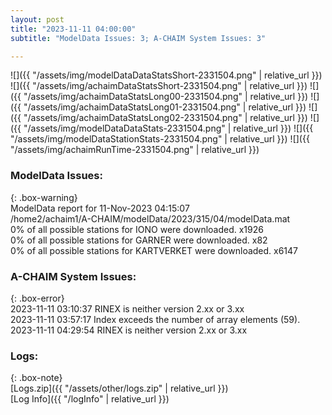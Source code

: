 ```yaml
---
layout: post
title: "2023-11-11 04:00:00"
subtitle: "ModelData Issues: 3; A-CHAIM System Issues: 3"

---
```


![]({{ "/assets/img/modelDataDataStatsShort-2331504.png" | relative_url }})
![]({{ "/assets/img/achaimDataStatsShort-2331504.png" | relative_url }})
![]({{ "/assets/img/achaimDataStatsLong00-2331504.png" | relative_url }})
![]({{ "/assets/img/achaimDataStatsLong01-2331504.png" | relative_url }})
![]({{ "/assets/img/achaimDataStatsLong02-2331504.png" | relative_url }})
![]({{ "/assets/img/modelDataDataStats-2331504.png" | relative_url }})
![]({{ "/assets/img/modelDataStationStats-2331504.png" | relative_url }})
![]({{ "/assets/img/achaimRunTime-2331504.png" | relative_url }})


### ModelData Issues:  
  
{: .box-warning}  
 ModelData report for 11-Nov-2023 04:15:07   
 /home2/achaim1/A-CHAIM/modelData/2023/315/04/modelData.mat   
 0% of all possible stations for IONO were downloaded. x1926   
 0% of all possible stations for GARNER were downloaded. x82   
 0% of all possible stations for KARTVERKET were downloaded. x6147   
  
### A-CHAIM System Issues:  
  
{: .box-error}  
2023-11-11 03:10:37 RINEX is neither version 2.xx or 3.xx  
2023-11-11 03:57:17 Index exceeds the number of array elements (59).  
2023-11-11 04:29:54 RINEX is neither version 2.xx or 3.xx  

### Logs:  
  
{: .box-note}  
[Logs.zip]({{ "/assets/other/logs.zip" | relative_url }})  
[Log Info]({{ "/logInfo" | relative_url }})  
